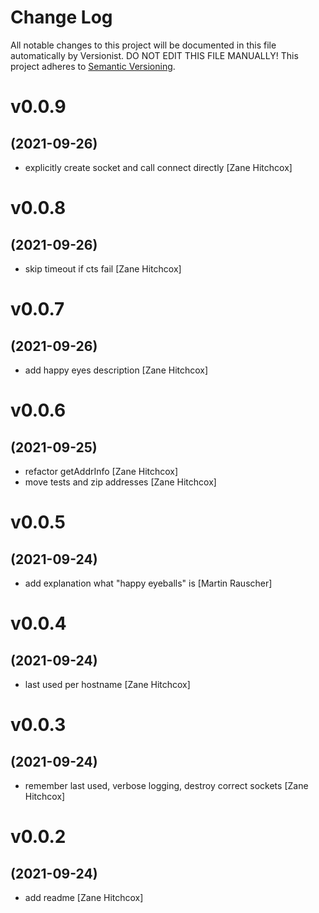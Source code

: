 # Change Log

All notable changes to this project will be documented in this file
automatically by Versionist. DO NOT EDIT THIS FILE MANUALLY!
This project adheres to [Semantic Versioning](http://semver.org/).

# v0.0.9
## (2021-09-26)

* explicitly create socket and call connect directly [Zane Hitchcox]

# v0.0.8
## (2021-09-26)

* skip timeout if cts fail [Zane Hitchcox]

# v0.0.7
## (2021-09-26)

* add happy eyes description [Zane Hitchcox]

# v0.0.6
## (2021-09-25)

* refactor getAddrInfo [Zane Hitchcox]
* move tests and zip addresses [Zane Hitchcox]

# v0.0.5
## (2021-09-24)

* add explanation what "happy eyeballs" is [Martin Rauscher]

# v0.0.4
## (2021-09-24)

* last used per hostname [Zane Hitchcox]

# v0.0.3
## (2021-09-24)

* remember last used, verbose logging, destroy correct sockets [Zane Hitchcox]

# v0.0.2
## (2021-09-24)

* add readme [Zane Hitchcox]
